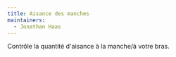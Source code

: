 ```yaml
---
title: Aisance des manches
maintainers:
  - Jonathan Haas
---
```


Contrôle la quantité d'aisance à la manche/à votre bras.
